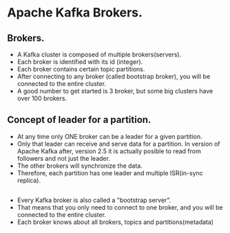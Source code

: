 # Apache Kafka Brokers.



## Brokers.
* A Kafka cluster is composed of multiple brokers(servers).
* Each broker is identified with its id (integer).
* Each broker contains certain topic partitions.
* After connecting to any broker (called bootstrap broker), you will be connected to the entire cluster.
* A good number to get started is 3 broker, but some big clusters have over 100 brokers.



## Concept of leader for a partition.
* At any time only ONE broker can be a leader for a given partition.
* Only that leader can receive and serve data for a partition. In version of Apache Kafka after, version 2.5 it is actually
  posible to read from followers and not just the leader.
* The other brokers will synchronize the data.
* Therefore, each partition has one leader and multiple ISR(in-sync replica).


##
* Every Kafka broker is also called a "bootstrap server".
* That means that you only need to connect to one broker, and you will be connected to the entire cluster.
* Each broker knows about all brokers, topics and partitions(metadata)
